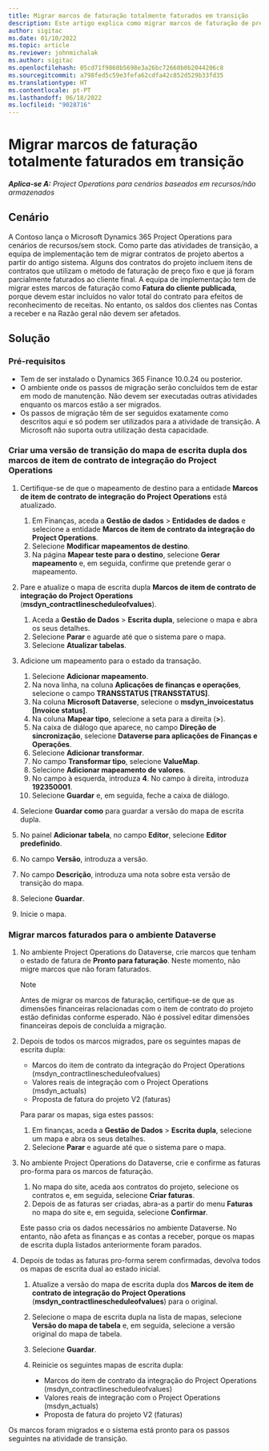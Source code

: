 ```yaml
---
title: Migrar marcos de faturação totalmente faturados em transição
description: Este artigo explica como migrar marcos de faturação de preços fixos faturados que tenham sido faturados ao cliente para contratos de projeto abertos antes da data de lançamento.
author: sigitac
ms.date: 01/10/2022
ms.topic: article
ms.reviewer: johnmichalak
ms.author: sigitac
ms.openlocfilehash: 05cd71f9860b5698e3a26bc72660b0b2044206c8
ms.sourcegitcommit: a798fed5c59e3fefa62cdfa42c852d529b33fd35
ms.translationtype: HT
ms.contentlocale: pt-PT
ms.lasthandoff: 06/18/2022
ms.locfileid: "9028716"
---
```

# <a name="migrate-fully-invoiced-billing-milestones-at-cutover"></a>Migrar marcos de faturação totalmente faturados em transição

_**Aplica-se A:** Project Operations para cenários baseados em recursos/não armazenados_

## <a name="scenario"></a>Cenário

A Contoso lança o Microsoft Dynamics 365 Project Operations para cenários de recursos/sem stock. Como parte das atividades de transição, a equipa de implementação tem de migrar contratos de projeto abertos a partir do antigo sistema. Alguns dos contratos do projeto incluem itens de contratos que utilizam o método de faturação de preço fixo e que já foram parcialmente faturados ao cliente final. A equipa de implementação tem de migrar estes marcos de faturação como **Fatura do cliente publicada**, porque devem estar incluídos no valor total do contrato para efeitos de reconhecimento de receitas. No entanto, os saldos dos clientes nas Contas a receber e na Razão geral não devem ser afetados.

## <a name="solution"></a>Solução

### <a name="prerequisites"></a>Pré-requisitos

- Tem de ser instalado o Dynamics 365 Finance 10.0.24 ou posterior.
- O ambiente onde os passos de migração serão concluídos tem de estar em modo de manutenção. Não devem ser executadas outras atividades enquanto os marcos estão a ser migrados.
- Os passos de migração têm de ser seguidos exatamente como descritos aqui e só podem ser utilizados para a atividade de transição. A Microsoft não suporta outra utilização desta capacidade.

### <a name="create-a-cutover-version-of-the-project-operations-integration-contract-line-milestones-dual-write-map"></a>Criar uma versão de transição do mapa de escrita dupla dos marcos de item de contrato de integração do Project Operations 

1. Certifique-se de que o mapeamento de destino para a entidade **Marcos de item de contrato de integração do Project Operations** está atualizado. 

    1. Em Finanças, aceda a **Gestão de dados** \> **Entidades de dados** e selecione a entidade **Marcos de item de contrato da integração do Project Operations**. 
    2. Selecione **Modificar mapeamentos de destino**. 
    3. Na página **Mapear teste para o destino**, selecione **Gerar mapeamento** e, em seguida, confirme que pretende gerar o mapeamento.

2. Pare e atualize o mapa de escrita dupla **Marcos de item de contrato de integração do Project Operations** (**msdyn\_contractlinescheduleofvalues**). 

    1. Aceda a **Gestão de Dados** \> **Escrita dupla**, selecione o mapa e abra os seus detalhes. 
    2. Selecione **Parar** e aguarde até que o sistema pare o mapa. 
    3. Selecione **Atualizar tabelas**.

3. Adicione um mapeamento para o estado da transação.

    1. Selecione **Adicionar mapeamento**.
    2. Na nova linha, na coluna **Aplicações de finanças e operações**, selecione o campo **TRANSSTATUS \[TRANSSTATUS\]**.
    3. Na coluna **Microsoft Dataverse**, selecione o **msdyn\_invoicestatus \[Invoice status\]**.
    4. Na coluna **Mapear tipo**, selecione a seta para a direita (**\>**).
    5. Na caixa de diálogo que aparece, no campo **Direção de sincronização**, selecione **Dataverse para aplicações de Finanças e Operações**.
    6. Selecione **Adicionar transformar**.
    7. No campo **Transformar tipo**, selecione **ValueMap**.
    8. Selecione **Adicionar mapeamento de valores**.
    9. No campo à esquerda, introduza **4**. No campo à direita, introduza **192350001**. 
    10. Selecione **Guardar** e, em seguida, feche a caixa de diálogo.

4. Selecione **Guardar como** para guardar a versão do mapa de escrita dupla. 
5. No painel **Adicionar tabela**, no campo **Editor**, selecione **Editor predefinido**.
6. No campo **Versão**, introduza a versão.
7. No campo **Descrição**, introduza uma nota sobre esta versão de transição do mapa. 
8. Selecione **Guardar**.
9. Inicie o mapa.

### <a name="migrate-invoiced-milestones-to-the-dataverse-environment"></a>Migrar marcos faturados para o ambiente Dataverse

1. No ambiente Project Operations do Dataverse, crie marcos que tenham o estado de fatura de **Pronto para faturação**. Neste momento, não migre marcos que não foram faturados.

    > [!NOTE]
    > Antes de migrar os marcos de faturação, certifique-se de que as dimensões financeiras relacionadas com o item de contrato do projeto estão definidas conforme esperado. Não é possível editar dimensões financeiras depois de concluída a migração.

2. Depois de todos os marcos migrados, pare os seguintes mapas de escrita dupla:

    - Marcos do item de contrato da integração do Project Operations (msdyn\_contractlinescheduleofvalues)
    - Valores reais de integração com o Project Operations (msdyn\_actuals)
    - Proposta de fatura do projeto V2 (faturas)

    Para parar os mapas, siga estes passos:

    1. Em finanças, aceda a **Gestão de Dados** \> **Escrita dupla**, selecione um mapa e abra os seus detalhes.
    2. Selecione **Parar** e aguarde até que o sistema pare o mapa.

3. No ambiente Project Operations do Dataverse, crie e confirme as faturas pro-forma para os marcos de faturação. 

    1. No mapa do site, aceda aos contratos do projeto, selecione os contratos e, em seguida, selecione **Criar faturas**.
    2. Depois de as faturas ser criadas, abra-as a partir do menu **Faturas** no mapa do site e, em seguida, selecione **Confirmar**.

    Este passo cria os dados necessários no ambiente Dataverse. No entanto, não afeta as finanças e as contas a receber, porque os mapas de escrita dupla listados anteriormente foram parados.

4. Depois de todas as faturas pro-forma serem confirmadas, devolva todos os mapas de escrita dual ao estado inicial.

    1. Atualize a versão do mapa de escrita dupla dos **Marcos de item de contrato de integração do Project Operations** (**msdyn\_contractlinescheduleofvalues**) para o original. 
    2. Selecione o mapa de escrita dupla na lista de mapas, selecione **Versão do mapa de tabela** e, em seguida, selecione a versão original do mapa de tabela.
    3. Selecione **Guardar**.
    4. Reinicie os seguintes mapas de escrita dupla:

        - Marcos do item de contrato da integração do Project Operations (msdyn\_contractlinescheduleofvalues)
        - Valores reais de integração com o Project Operations (msdyn\_actuals)
        - Proposta de fatura do projeto V2 (faturas)

Os marcos foram migrados e o sistema está pronto para os passos seguintes na atividade de transição.
